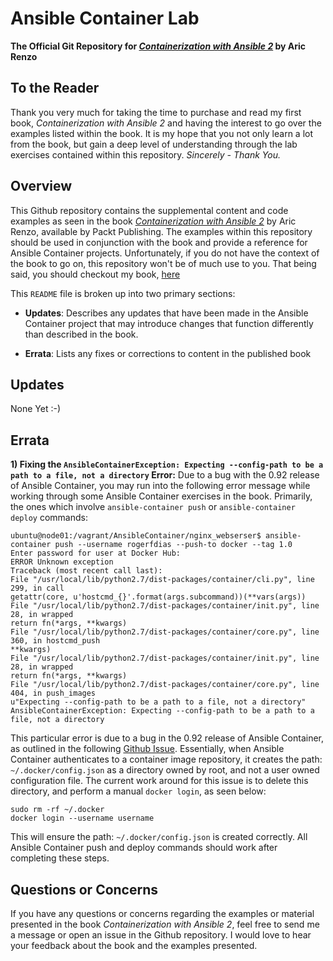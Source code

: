 # Ansible Container Lab

**The Official Git Repository for _[Containerization with Ansible 2](https://www.packtpub.com/virtualization-and-cloud/containerization-ansible-2)_ by Aric Renzo**

## To the Reader
Thank you very much for taking the time to purchase and read my first book, _Containerization with Ansible 2_ and having the interest to go over the examples listed within the book.  It is my hope that you not only learn a lot from the book, but gain a deep level of understanding through the lab exercises contained within this repository. *Sincerely - Thank You.*

## Overview
This Github repository contains the supplemental content and code examples as seen in the book _[Containerization with Ansible 2](https://www.packtpub.com/virtualization-and-cloud/containerization-ansible-2)_ by Aric Renzo, available by Packt Publishing. The examples within this repository should be used in conjunction with the book and provide a reference for Ansible Container projects. Unfortunately, if you do not have the context of the book to go on, this repository won't be of much use to you. That being said, you should checkout my book, [here](https://www.packtpub.com/virtualization-and-cloud/containerization-ansible-2)

This `README` file is broken up into two primary sections:
* **Updates**: Describes any updates that have been made in the Ansible Container project that may introduce changes that function differently than described in the book.

* **Errata**: Lists any fixes or corrections to content in the published book

## Updates
None Yet :-)

## Errata
**1) Fixing the `AnsibleContainerException: Expecting --config-path to be a path to a file, not a directory` Error:**  Due to a bug with the 0.92 release of Ansible Container, you may run into the following error message while working through some Ansible Container exercises in the book.  Primarily, the ones which involve `ansible-container push` or `ansible-container deploy` commands:

```
ubuntu@node01:/vagrant/AnsibleContainer/nginx_webserser$ ansible-container push --username rogerfdias --push-to docker --tag 1.0
Enter password for user at Docker Hub:
ERROR Unknown exception
Traceback (most recent call last):
File "/usr/local/lib/python2.7/dist-packages/container/cli.py", line 299, in call
getattr(core, u'hostcmd_{}'.format(args.subcommand))(**vars(args))
File "/usr/local/lib/python2.7/dist-packages/container/init.py", line 28, in wrapped
return fn(*args, **kwargs)
File "/usr/local/lib/python2.7/dist-packages/container/core.py", line 360, in hostcmd_push
**kwargs)
File "/usr/local/lib/python2.7/dist-packages/container/init.py", line 28, in wrapped
return fn(*args, **kwargs)
File "/usr/local/lib/python2.7/dist-packages/container/core.py", line 404, in push_images
u"Expecting --config-path to be a path to a file, not a directory"
AnsibleContainerException: Expecting --config-path to be a path to a file, not a directory
```

This particular error is due to a bug in the 0.92 release of Ansible Container, as outlined in the following [Github Issue](https://github.com/ansible/ansible-container/issues/803).   Essentially, when Ansible Container authenticates to a container image repository, it creates the path:  `~/.docker/config.json` as a directory owned by root, and not a user owned configuration file.  The current work around for this issue is to delete this directory, and perform a manual `docker login`, as seen below:

```
sudo rm -rf ~/.docker
docker login --username username
```

This will ensure the path: `~/.docker/config.json` is created correctly.  All Ansible Container push and deploy commands should work after completing these steps.


## Questions or Concerns
If you have any questions or concerns regarding the examples or material presented in the book _Containerization with Ansible 2_, feel free to send me a message or open an issue in the Github repository. I would love to hear your feedback about the book and the examples presented.
